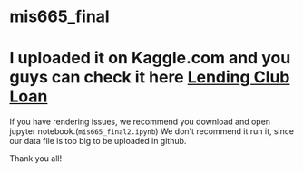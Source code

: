 # mis665_final

# I uploaded it on Kaggle.com and you guys can check it here [Lending Club Loan](https://www.kaggle.com/jkjay333/analyze-lending-loan-club)

If you have rendering issues, we recommend you download and open jupyter notebook.(`mis665_final2.ipynb`)
We don't recommend it run it, since our data file is too big to be uploaded in github.

Thank you all!
